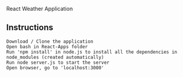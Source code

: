 React Weather Application

Instructions
-------------
    Download / Clone the application
    Open bash in React-Apps folder
    Run 'npm install' in node.js to install all the dependencies in node_modules (created automatically)
    Run node server.js to start the server
    Open browser, go to 'localhost:3000'
